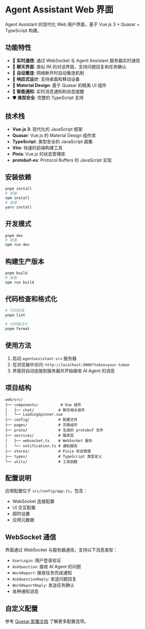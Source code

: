 # Agent Assistant Web 界面

Agent Assistant 的现代化 Web 用户界面，基于 Vue.js 3 + Quasar + TypeScript 构建。

## 功能特性

- 🚀 **实时通信**: 通过 WebSocket 与 Agent Assistant 服务器实时通信
- 💬 **聊天界面**: 类似 IM 的对话界面，支持问题回复和任务确认
- 🔄 **自动重连**: 网络断开时自动重连机制
- 📱 **响应式设计**: 支持桌面和移动设备
- 🎨 **Material Design**: 基于 Quasar 的精美 UI 组件
- 🔔 **智能通知**: 实时消息通知和状态提醒
- 🛡️ **类型安全**: 完整的 TypeScript 支持

## 技术栈

- **Vue.js 3**: 现代化的 JavaScript 框架
- **Quasar**: Vue.js 的 Material Design 组件库
- **TypeScript**: 类型安全的 JavaScript 超集
- **Vite**: 快速的前端构建工具
- **Pinia**: Vue.js 的状态管理库
- **protobuf-es**: Protocol Buffers 的 JavaScript 实现

## 安装依赖

```bash
pnpm install
# 或者
npm install
# 或者
yarn install
```

## 开发模式

```bash
pnpm dev
# 或者
npm run dev
```

## 构建生产版本

```bash
pnpm build
# 或者
npm run build
```

## 代码检查和格式化

```bash
# 代码检查
pnpm lint

# 代码格式化
pnpm format
```

## 使用方法

1. 启动 `agentassistant-srv` 服务器
2. 在浏览器中访问: `http://localhost:9000?token=your-token`
3. 界面将自动连接到服务器并开始接收 AI Agent 的消息

## 项目结构

```text
web/src/
├── components/          # Vue 组件
│   ├── chat/           # 聊天相关组件
│   └── LoadingSpinner.vue
├── config/             # 配置文件
├── pages/              # 页面组件
├── proto/              # 生成的 protobuf 文件
├── services/           # 服务层
│   ├── websocket.ts    # WebSocket 服务
│   └── notification.ts # 通知服务
├── stores/             # Pinia 状态管理
├── types/              # TypeScript 类型定义
└── utils/              # 工具函数
```

## 配置说明

应用配置位于 `src/config/app.ts`，包含：

- WebSocket 连接配置
- UI 交互配置
- 超时设置
- 应用元数据

## WebSocket 通信

界面通过 WebSocket 与服务器通信，支持以下消息类型：

- `UserLogin`: 用户登录验证
- `AskQuestion`: 接收 AI Agent 的问题
- `WorkReport`: 接收任务完成通知
- `AskQuestionReply`: 发送问题回复
- `WorkReportReply`: 发送任务确认
- 各种通知消息

## 自定义配置

参考 [Quasar 配置文档](https://v2.quasar.dev/quasar-cli-vite/quasar-config-file) 了解更多配置选项。
